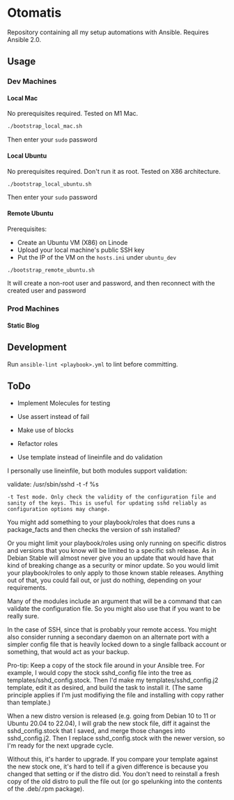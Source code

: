 # Otomatis

Repository containing all my setup automations with Ansible. Requires Ansible 2.0.

## Usage
### Dev Machines
#### Local Mac

No prerequisites required. Tested on M1 Mac.

```sh
./bootstrap_local_mac.sh
```

Then enter your `sudo` password

#### Local Ubuntu

No prerequisites required. Don't run it as root. Tested on X86 architecture.

```sh
./bootstrap_local_ubuntu.sh
```

Then enter your `sudo` password

#### Remote Ubuntu

Prerequisites:
* Create an Ubuntu VM (X86) on Linode
* Upload your local machine's public SSH key
* Put the IP of the VM on the `hosts.ini` under `ubuntu_dev`


```sh
./bootstrap_remote_ubuntu.sh
```

It will create a non-root user and password, and then reconnect with the created user and password

### Prod Machines
#### Static Blog

## Development

Run `ansible-lint <playbook>.yml` to lint before committing.

## ToDo

* Implement Molecules for testing
* Use assert instead of fail
* Make use of blocks
* Refactor roles

* Use template instead of lineinfile and do validation

I personally use lineinfile, but both modules support validation:

validate: /usr/sbin/sshd -t -f %s

    -t Test mode. Only check the validity of the configuration file and sanity of the keys. This is useful for updating sshd reliably as configuration options may change.

You might add something to your playbook/roles that does runs a package_facts and then checks the version of ssh installed?

Or you might limit your playbook/roles using only running on specific distros and versions that you know will be limited to a specific ssh release. As in Debian Stable will almost never give you an update that would have that kind of breaking change as a security or minor update. So you would limit your playbook/roles to only apply to those known stable releases. Anything out of that, you could fail out, or just do nothing, depending on your requirements.

Many of the modules include an argument that will be a command that can validate the configuration file. So you might also use that if you want to be really sure.

In the case of SSH, since that is probably your remote access. You might also consider running a secondary daemon on an alternate port with a simpler config file that is heavily locked down to a single fallback account or something, that would act as your backup.

Pro-tip: Keep a copy of the stock file around in your Ansible tree. For example, I would copy the stock sshd_config file into the tree as templates/sshd_config.stock. Then I'd make my templates/sshd_config.j2 template, edit it as desired, and build the task to install it. (The same principle applies if I'm just modifiying the file and installing with copy rather than template.)

When a new distro version is released (e.g. going from Debian 10 to 11 or Ubuntu 20.04 to 22.04), I will grab the new stock file, diff it against the sshd_config.stock that I saved, and merge those changes into sshd_config.j2. Then I replace sshd_config.stock with the newer version, so I'm ready for the next upgrade cycle.

Without this, it's harder to upgrade. If you compare your template against the new stock one, it's hard to tell if a given difference is because you changed that setting or if the distro did. You don't need to reinstall a fresh copy of the old distro to pull the file out (or go spelunking into the contents of the .deb/.rpm package).


<!-- Things to check: -->
<!-- install_volta -->
<!-- setup_dotfiles -->

<!-- Use assert instead of fail -->
<!-- make blocks? -->
<!-- refactor roles -->
